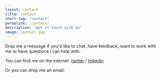 ```yaml
---
layout: contact
title: contact
short-tag: "contact"
permalink: /contact/
description: "get in touch with me"
image: contact.jpg
---
```


Drop me a message if you'd like to chat, have feedback, want to work with me or have questions I can help with.

You can find me on the internet:
[twitter](https://twitter.com/moynibell) /
[linkedin](https://linkedin.com/in/mm-campbell/)

Or you can drop me an email:
